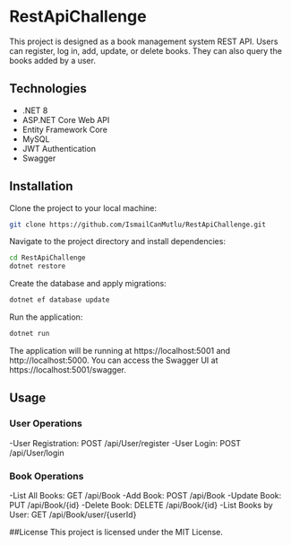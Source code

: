 # RestApiChallenge

This project is designed as a book management system REST API. Users can register, log in, add, update, or delete books. They can also query the books added by a user.

## Technologies

- .NET 8
- ASP.NET Core Web API
- Entity Framework Core
- MySQL
- JWT Authentication
- Swagger

## Installation

Clone the project to your local machine:

```bash
git clone https://github.com/IsmailCanMutlu/RestApiChallenge.git
```
Navigate to the project directory and install dependencies:

```bash
cd RestApiChallenge
dotnet restore
```
Create the database and apply migrations:

```bash
dotnet ef database update
```
Run the application:

```bash
dotnet run
```
The application will be running at https://localhost:5001 and http://localhost:5000. You can access the Swagger UI at https://localhost:5001/swagger.

## Usage

### User Operations

-User Registration: POST /api/User/register
-User Login: POST /api/User/login

### Book Operations

-List All Books: GET /api/Book
-Add Book: POST /api/Book
-Update Book: PUT /api/Book/{id}
-Delete Book: DELETE /api/Book/{id}
-List Books by User: GET /api/Book/user/{userId}

##License
This project is licensed under the MIT License.


